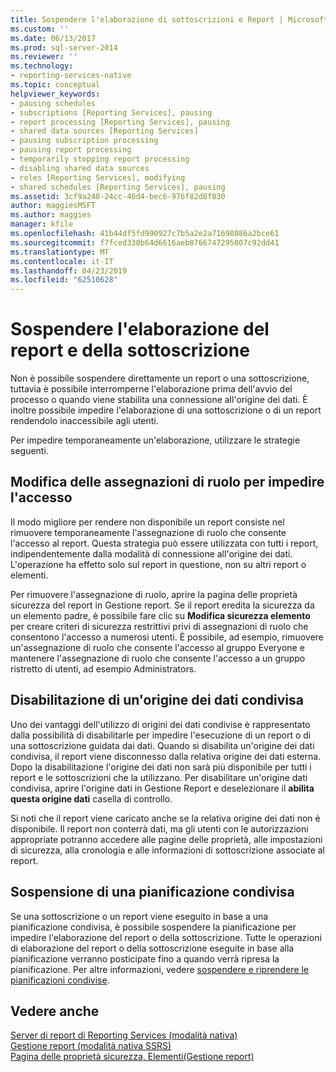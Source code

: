 ```yaml
---
title: Sospendere l'elaborazione di sottoscrizioni e Report | Microsoft Docs
ms.custom: ''
ms.date: 06/13/2017
ms.prod: sql-server-2014
ms.reviewer: ''
ms.technology:
- reporting-services-native
ms.topic: conceptual
helpviewer_keywords:
- pausing schedules
- subscriptions [Reporting Services], pausing
- report processing [Reporting Services], pausing
- shared data sources [Reporting Services]
- pausing subscription processing
- pausing report processing
- temporarily stopping report processing
- disabling shared data sources
- roles [Reporting Services], modifying
- shared schedules [Reporting Services], pausing
ms.assetid: 3cf9a240-24cc-46d4-bec6-976f82d8f830
author: maggiesMSFT
ms.author: maggies
manager: kfile
ms.openlocfilehash: 41b44df5fd990927c7b5a2e2a71698086a2bce61
ms.sourcegitcommit: f7fced330b64d6616aeb8766747295807c92dd41
ms.translationtype: MT
ms.contentlocale: it-IT
ms.lasthandoff: 04/23/2019
ms.locfileid: "62510628"
---
```

# <a name="pause-report-and-subscription-processing"></a>Sospendere l'elaborazione del report e della sottoscrizione
  Non è possibile sospendere direttamente un report o una sottoscrizione, tuttavia è possibile interromperne l'elaborazione prima dell'avvio del processo o quando viene stabilita una connessione all'origine dei dati. È inoltre possibile impedire l'elaborazione di una sottoscrizione o di un report rendendolo inaccessibile agli utenti.  
  
 Per impedire temporaneamente un'elaborazione, utilizzare le strategie seguenti.  
  
## <a name="modify-role-assignments-to-prevent-access"></a>Modifica delle assegnazioni di ruolo per impedire l'accesso  
 Il modo migliore per rendere non disponibile un report consiste nel rimuovere temporaneamente l'assegnazione di ruolo che consente l'accesso al report. Questa strategia può essere utilizzata con tutti i report, indipendentemente dalla modalità di connessione all'origine dei dati. L'operazione ha effetto solo sul report in questione, non su altri report o elementi.  
  
 Per rimuovere l'assegnazione di ruolo, aprire la pagina delle proprietà sicurezza del report in Gestione report. Se il report eredita la sicurezza da un elemento padre, è possibile fare clic su **Modifica sicurezza elemento** per creare criteri di sicurezza restrittivi privi di assegnazioni di ruolo che consentono l'accesso a numerosi utenti. È possibile, ad esempio, rimuovere un'assegnazione di ruolo che consente l'accesso al gruppo Everyone e mantenere l'assegnazione di ruolo che consente l'accesso a un gruppo ristretto di utenti, ad esempio Administrators.  
  
## <a name="disable-a-shared-data-source"></a>Disabilitazione di un'origine dei dati condivisa  
 Uno dei vantaggi dell'utilizzo di origini dei dati condivise è rappresentato dalla possibilità di disabilitarle per impedire l'esecuzione di un report o di una sottoscrizione guidata dai dati. Quando si disabilita un'origine dei dati condivisa, il report viene disconnesso dalla relativa origine dei dati esterna. Dopo la disabilitazione l'origine dei dati non sarà più disponibile per tutti i report e le sottoscrizioni che la utilizzano. Per disabilitare un'origine dati condivisa, aprire l'origine dati in Gestione Report e deselezionare il **abilita questa origine dati** casella di controllo.  
  
 Si noti che il report viene caricato anche se la relativa origine dei dati non è disponibile. Il report non conterrà dati, ma gli utenti con le autorizzazioni appropriate potranno accedere alle pagine delle proprietà, alle impostazioni di sicurezza, alla cronologia e alle informazioni di sottoscrizione associate al report.  
  
## <a name="pause-a-shared-schedule"></a>Sospensione di una pianificazione condivisa  
 Se una sottoscrizione o un report viene eseguito in base a una pianificazione condivisa, è possibile sospendere la pianificazione per impedire l'elaborazione del report o della sottoscrizione. Tutte le operazioni di elaborazione del report o della sottoscrizione eseguite in base alla pianificazione verranno posticipate fino a quando verrà ripresa la pianificazione. Per altre informazioni, vedere [sospendere e riprendere le pianificazioni condivise](schedules.md).  
  
## <a name="see-also"></a>Vedere anche  
 [Server di report di Reporting Services &#40;modalità nativa&#41;](../report-server/reporting-services-report-server-native-mode.md)   
 [Gestione report &#40;modalità nativa SSRS&#41;](../report-manager-ssrs-native-mode.md)   
 [Pagina delle proprietà sicurezza, Elementi&#40;Gestione report&#41;](../security-properties-page-items-report-manager.md)  
  
  
